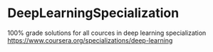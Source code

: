 # DeepLearningSpecialization
100% grade solutions for all cources in deep learning specialization  
https://www.coursera.org/specializations/deep-learning
